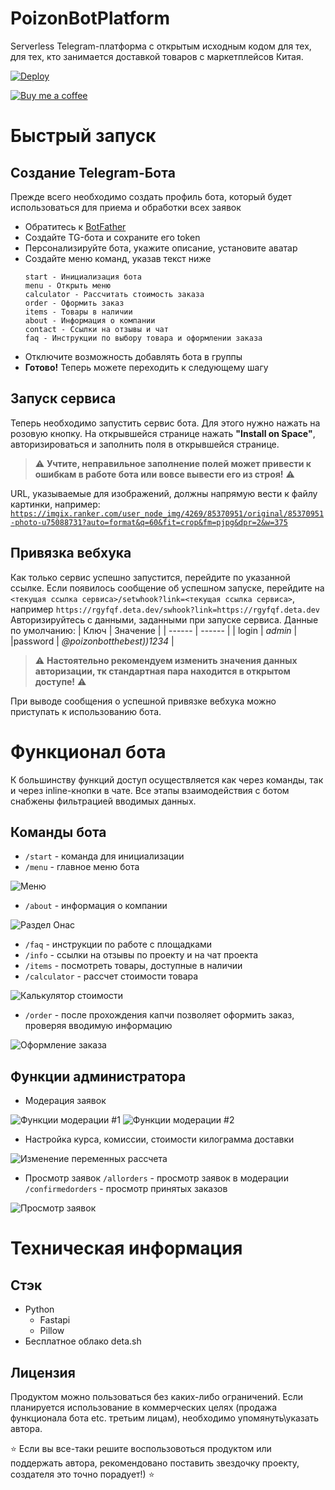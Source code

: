 # PoizonBotPlatform
Serverless Telegram-платформа с открытым исходным кодом для тех, для тех, кто занимается доставкой товаров с маркетплейсов Китая.

[![Deploy](https://button.deta.dev/1/svg)](https://deta.space/discovery/r/bf9ny8ugvvfhnx76)  

[![Buy me a coffee](https://github.com/nnagibator228/PoizonBotPlatform/blob/main/da_button.png)](https://www.donationalerts.com/r/plzdontcry)

# Быстрый запуск
## Создание Telegram-Бота
Прежде всего необходимо создать профиль бота, который будет использоваться для приема и обработки всех заявок
- Обратитесь к [BotFather](https://t.me/BotFather)
- Создайте TG-бота и сохраните его token
- Персонализируйте бота, укажите описание, установите аватар
- Создайте меню команд, указав текст ниже
    ```
    start - Инициализация бота
    menu - Открыть меню
    calculator - Рассчитать стоимость заказа
    order - Оформить заказ
    items - Товары в наличии
    about - Информация о компании
    contact - Ссылки на отзывы и чат
    faq - Инструкции по выбору товара и оформлении заказа
    ```
- Отключите возможность добавлять бота в группы
- **Готово!** Теперь можете переходить к следующему шагу

## Запуск сервиса
Теперь необходимо запустить сервис бота. Для этого нужно нажать на розовую кнопку. На открывшейся странице нажать **"Install on Space"**, авторизироваться и заполнить поля в открывшейся странице.
> ⚠️  **Учтите, неправильное заполнение полей может привести к ошибкам в работе бота или вовсе вывести его из строя!** ⚠️ 

URL, указываемые для изображений, должны напрямую вести к файлу картинки, например:
[`https://imgix.ranker.com/user_node_img/4269/85370951/original/85370951-photo-u75088731?auto=format&q=60&fit=crop&fm=pjpg&dpr=2&w=375`](https://imgix.ranker.com/user_node_img/4269/85370951/original/85370951-photo-u75088731?auto=format&q=60&fit=crop&fm=pjpg&dpr=2&w=375)
  
## Привязка вебхука
Как только сервис успешно запустится, перейдите по указанной ссылке. 
Если появилось сообщение об успешном запуске, перейдите на `<текущая ссылка сервиса>/setwhook?link=<текущая ссылка сервиса>`, например `https://rgyfqf.deta.dev/swhook?link=https://rgyfqf.deta.dev`
Авторизируйтесь с данными, заданными при запуске сервиса. Данные по умолчанию:
| Ключ | Значение |
| ------ | ------ |
| login | *admin*  |
|password | *@poizonbotthebest))1234*  |
> ⚠️ **Настоятельно рекомендуем изменить значения данных авторизации, тк стандартная пара находится в открытом доступе!** ⚠️   

При выводе сообщения о успешной привязке вебхука можно приступать к использованию бота.

# Функционал бота
К большинству функций доступ осуществляется как через команды, так и через inline-кнопки в чате. Все этапы взаимодействия с ботом снабжены фильтрацией вводимых данных.
## Команды бота
- `/start` - команда для инициализации
- `/menu` - главное меню бота

![Меню](https://github.com/nnagibator228/PoizonBotPlatform/blob/main/menu_img.png)
- `/about` - информация о компании

![Раздел Онас](https://github.com/nnagibator228/PoizonBotPlatform/blob/main/about_img.png)
- `/faq` - инструкции по работе с площадками
- `/info` - ссылки на отзывы по проекту и на чат проекта
- `/items` - посмотреть товары, доступные в наличии
- `/calculator` - рассчет стоимости товара

![Калькулятор стоимости](https://github.com/nnagibator228/PoizonBotPlatform/blob/main/calc_img.png)
- `/order` - после прохождения капчи позволяет оформить заказ, проверяя вводимую информацию

![Оформление заказа](https://github.com/nnagibator228/PoizonBotPlatform/blob/main/order_img.png)
  
## Функции администратора
- Модерация заявок

![Функции модерации #1](https://github.com/nnagibator228/PoizonBotPlatform/blob/main/mod_img.png)
![Функции модерации #2](https://github.com/nnagibator228/PoizonBotPlatform/blob/main/mod2_img.png)
- Настройка курса, комиссии, стоимости килограмма доставки

![Изменение переменных рассчета](https://github.com/nnagibator228/PoizonBotPlatform/blob/main/var_img.png)
- Просмотр заявок
`/allorders` - просмотр заявок в модерации
`/confirmedorders` - просмотр принятых заказов

![Просмотр заявок](https://github.com/nnagibator228/PoizonBotPlatform/blob/main/list_img.png)
  
# Техническая информация

## Стэк
 - Python
    - Fastapi
    - Pillow
 - Бесплатное облако deta.sh

## Лицензия
Продуктом можно пользоваться без каких-либо ограничений. Если планируется использование в коммерческих целях (продажа функционала бота etc. третьим лицам), необходимо упомянуть\указать автора.  

⭐ Если вы все-таки решите воспользовоться продуктом или поддержать автора, рекомендовано поставить звездочку проекту, создателя это точно порадует!) ⭐
